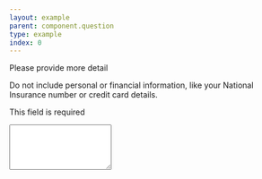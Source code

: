 ```yaml
---
layout: example
parent: component.question
type: example
index: 0
---
```

<div class="ds_question  ds_question--error">
    <label class="ds_label" for="more-detail">Please provide more detail</label>
    <p class="ds_hint-text" id="hint-text-more-detail">Do not include personal or financial information, like your National Insurance number or credit card details.</p>
    <p class="ds_question__error-message" id="error-message-more-detail">This field is required</p>
    <textarea rows="5" class="ds_input  ds_input--error" id="more-detail" aria-invalid="true" aria-required="true" aria-describedby="hint-text-more-detail error-message-more-detail"></textarea>
</div>

